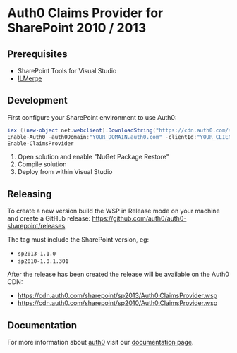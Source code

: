 # Auth0 Claims Provider for SharePoint 2010 / 2013

## Prerequisites

  - SharePoint Tools for Visual Studio
  - <a href="http://www.microsoft.com/en-us/download/details.aspx?id=17630" target="_blank">ILMerge</a>

## Development

First configure your SharePoint environment to use Auth0:

```ps1
iex ((new-object net.webclient).DownloadString("https://cdn.auth0.com/sharepoint/install.ps1"))
Enable-Auth0 -auth0Domain:"YOUR_DOMAIN.auth0.com" -clientId:"YOUR_CLIENT_ID" -webAppUrl:"http://YOUR_WEB_APP" -identifierClaimType:"http://schemas.xmlsoap.org/ws/2005/05/identity/claims/emailaddress" -claims:@("Email|http://schemas.xmlsoap.org/ws/2005/05/identity/claims/emailaddress", "Client ID|http://schemas.auth0.com/clientID", "Given Name|http://schemas.xmlsoap.org/ws/2005/05/identity/claims/givenname", "Surname|http://schemas.xmlsoap.org/ws/2005/05/identity/claims/surname", "Picture|http://schemas.auth0.com/picture") -allowWindowsAuth
Enable-ClaimsProvider
```

  1. Open solution and enable "NuGet Package Restore"
  2. Compile solution
  3. Deploy from within Visual Studio
  
## Releasing

To create a new version build the WSP in Release mode on your machine and create a GitHub release: https://github.com/auth0/auth0-sharepoint/releases

The tag must include the SharePoint version, eg:

 - `sp2013-1.1.0`
 - `sp2010-1.0.1.301`

After the release has been created the release will be available on the Auth0 CDN:

 - https://cdn.auth0.com/sharepoint/sp2013/Auth0.ClaimsProvider.wsp
 - https://cdn.auth0.com/sharepoint/sp2010/Auth0.ClaimsProvider.wsp
 
## Documentation

For more information about <a href="http://auth0.com" target="_blank">auth0</a> visit our <a href="http://docs.auth0.com/" target="_blank">documentation page</a>.
